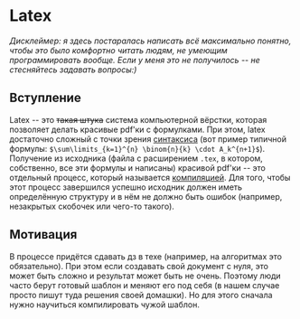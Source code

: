 # Latex
*Дисклеймер: я здесь постаралась написать всё максимально понятно, чтобы это было комфортно читать людям, не умеющим программировать вообще. Если у меня это не получилось -- не стесняйтесь задавать вопросы:)*

## Вступление
Latex -- это ~~такая штука~~ система компьютерной вёрстки, которая позволяет делать красивые pdf'ки с формулками. При этом, latex достаточно сложный с точки зрения <span title="То есть набора правил как писать код. Latex по факту является языком программирования"><ins>синтаксиса</ins></span> (вот пример типичной формулы: `$\sum\limits_{k=1}^{n} \binom{n}{k} \cdot A_k^{n+1}$`). Получение из исходника (файла с расширением `.tex`, в котором, собственно, все эти формулы и написаны) красивой pdf'ки -- это отдельный процесс, который называется <span title="Подробнее про это расскажут на лекциях по C++ или основам программирования."><ins>компиляцией</ins></span>. Для того, чтобы этот процесс завершился успешно исходник должен иметь определённую структуру и в нём не должно быть ошибок (например, незакрытых скобочек или чего-то такого). 

## Мотивация 
В процессе придётся сдавать дз в техе (например, на алгоритмах это обязательно). При этом если создавать свой документ с нуля, это может быть сложно и результат может быть не очень. Поэтому люди часто берут готовый шаблон и меняют его под себя (в нашем случае просто пишут туда решения своей домашки). Но для этого сначала нужно научиться компилировать чужой шаблон.
